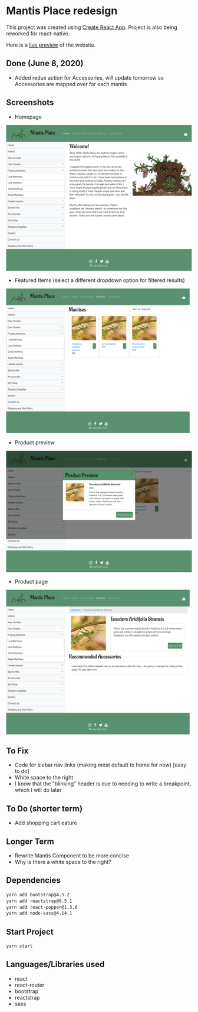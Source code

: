 # Mantis Place redesign

This project was created using [Create React App](https://github.com/facebook/create-react-app). Project is also being reworked for react-native.

Here is a [live preview](https://condescending-borg-73067e.netlify.app/) of the website.

## Done (June 8, 2020)

- Added redux action for Accessories, will update tomorrow so Accessories are mapped over for each mantis

## Screenshots

- Homepage

![homepage](https://github.com/rebekahkahn/mantisplace-react-design/blob/master/public/screenshots/homepage.png)

- Featured Items (select a different dropdown option for filtered results)

![featureditems](https://github.com/rebekahkahn/mantisplace-react-design/blob/master/public/screenshots/featureditems.png)

- Product preview

![productpreview](https://github.com/rebekahkahn/mantisplace-react-design/blob/master/public/screenshots/productmodal.png)

- Product page

![productpage](https://github.com/rebekahkahn/mantisplace-react-design/blob/master/public/screenshots/productpage.png)

## To Fix

- Code for siebar nav links (making most default to home for now) [easy to do]
- White space to the right
- I know that the "blinking" header is due to needing to write a breakpoint, which I will do later

## To Do (shorter term)

- Add shopping cart eature

## Longer Term

- Rewrite Mantis Component to be more concise
- Why is there a white space to the right?

## Dependencies

```bash
yarn add bootstrap@4.5.2
yarn add reactstrap@8.5.1
yarn add react-popper@1.3.6
yarn add node-sass@4.14.1
```

## Start Project

```bash
yarn start
```

## Languages/Libraries used

- react
- react-router
- bootstrap
- reactstrap
- sass

